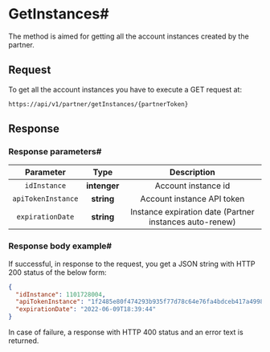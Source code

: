# GetInstances#

The method is aimed for getting all the account instances created by the partner.

## Request

To get all the account instances you have to execute a GET request at:

```
https://api/v1/partner/getInstances/{partnerToken}
```

## Response
### Response parameters#

|   **Parameter**    |   **Type**   |                     **Description**                     |
|:------------------:|:------------:|:-------------------------------------------------------:|
|    `idInstance`    | **intenger** |                   Account instance id                   |
| `apiTokenInstance` |  **string**  |               Account instance API token                |
|  `expirationDate`  |  **string**  | Instance expiration date (Partner instances auto-renew) |

### Response body example#
If successful, in response to the request, you get a JSON string with HTTP 200 status of the below form:

```json
{
  "idInstance": 1101728004,
  "apiTokenInstance": "1f2485e80f474293b935f77d78c64e76fa4bdceb417a4998a4",
  "expirationDate": "2022-06-09T18:39:44"
}
```
In case of failure, a response with HTTP 400 status and an error text is returned.

